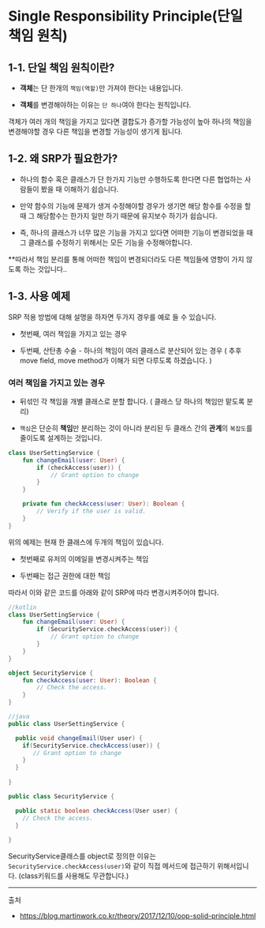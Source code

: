 # **Single Responsibility Principle(단일 책임 원칙)**

## 1-1. 단일 책임 원칙이란?

- **객체**는 단 한개의 `책임(역할)`만 가져야 한다는 내용입니다. 

- **객체**를 변경해야하는 이유는 `단 하나`여야 한다는 원칙입니다. 


객체가 여러 개의 책임을 가지고 있다면 결합도가 증가할 가능성이 높아 하나의 책임을 변경해야할 경우 다른 책임을 변경할 가능성이 생기게 됩니다. 


## 1-2. 왜 SRP가 필요한가?

- 하나의 함수 혹은 클래스가 단 한가지 기능만 수행하도록 한다면 다른 협업하는 사람들이 봤을 때 이해하기 쉽습니다. 

- 만약 함수의 기능에 문제가 생겨 수정해야할 경우가 생기면 해당 함수를 수정을 할때 그 해당함수는 한가지 일만 하기 때문에 유지보수 하기가 쉽습니다. 


- 즉, 하나의 클래스가 너무 많은 기능을 가지고 있다면 어떠한 기능이 변경되었을 때 그 클래스를 수정하기 위해서는 모든 기능을 수정해야합니다.


**따라서 책임 분리를 통해 어떠한 책임이 변경되더라도 다른 책임들에  영향이 가지 않도록 하는 것입니다.. 




## 1-3. 사용 예제

SRP 적용 방법에 대해 설명을 하자면 두가지 경우를 예로 들 수 있습니다. 

- 첫번째, 여러 책임을 가지고 있는 경우

- 두번째, 산탄총 수술 - 하나의 책임이 여러 클래스로 분산되어 있는 경우 ( 추후 move field, move method가 이해가 되면 다루도록 하겠습니다. )


### 여러 책임을 가지고 있는 경우

- 뒤섞인 각 책임을 개별 클래스로 분할 합니다. ( 클래스 당 하나의 책임만 맡도록 분리)


- `핵심`은 단순히 **책임**만 분리하는 것이 아니라 분리된 두 클래스 간의 **관계**의 `복잡도`를 줄이도록 설계하는 것입니다. 



```kotlin
class UserSettingService {
    fun changeEmail(user: User) {
        if (checkAccess(user)) {
            // Grant option to change
        }
    }

    private fun checkAccess(user: User): Boolean {
        // Verify if the user is valid.
    }
}
```

위의 예제는 현재 한 클래스에 두개의 책임이 있습니다. 

- 첫번째로 유저의 이메일을 변경시켜주는 책임

- 두번째는 접근 권한에 대한 책임

따라서 이와 같은 코드를 아래와 같이 SRP에 따라 변경시켜주어야 합니다. 


```kotlin
//kotlin
class UserSettingService {
    fun changeEmail(user: User) {
        if (SecurityService.checkAccess(user)) {
            // Grant option to change
        }
    }
}

object SecurityService {
    fun checkAccess(user: User): Boolean {
        // Check the access.
    }
}
```

```java
//java
public class UserSettingService {

  public void changeEmail(User user) {
    if(SecurityService.checkAccess(user)) {
       // Grant option to change
    }
  }
  
}

public class SecurityService {

  public static boolean checkAccess(User user) {
    // Check the access.
  }
  
}
```
SecurityService클래스를 object로 정의한 이유는 `SecurityService.checkAccess(user)`와 같이 직접 메서드에 접근하기 위해서입니다. (class키워드를 사용해도 무관합니다.)

--- 
출처
- https://blog.martinwork.co.kr/theory/2017/12/10/oop-solid-principle.html